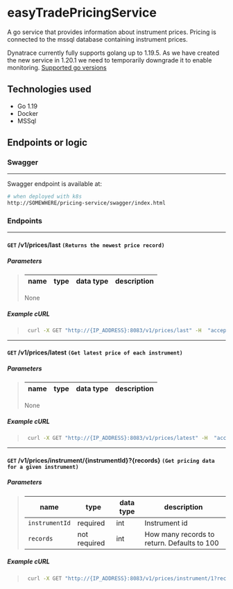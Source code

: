 # easyTradePricingService

A go service that provides information about instrument prices. Pricing is connected to the mssql database containing instrument prices.

Dynatrace currently fully supports golang up to 1.19.5. As we have created the new service in 1.20.1 we need to temporarily downgrade it to enable monitoring. [Supported go versions](https://www.dynatrace.com/support/help/technology-support/application-software/go/support/supported-go-versions)

## Technologies used

- Go 1.19
- Docker
- MSSql

## Endpoints or logic

### Swagger

---

Swagger endpoint is available at:

```bash
# when deployed with k8s
http://SOMEWHERE/pricing-service/swagger/index.html
```

### Endpoints

---

#### `GET` **/v1/prices/last** `(Returns the newest price record)`

##### Parameters

> | name | type | data type | description |
> | ---- | ---- | --------- | ----------- |
>
> None

##### Example cURL

> ```bash
>  curl -X GET "http://{IP_ADDRESS}:8083/v1/prices/last" -H  "accept: text/plain"
> ```

---

#### `GET` **/v1/prices/latest** `(Get latest price of each instrument)`

##### Parameters

> | name | type | data type | description |
> | ---- | ---- | --------- | ----------- |
>
> None

##### Example cURL

> ```bash
>  curl -X GET "http://{IP_ADDRESS}:8083/v1/prices/latest" -H  "accept: text/plain"
> ```

---

#### `GET` **/v1/prices/instrument/{instrumentId}?{records}** `(Get pricing data for a given instrument)`

##### Parameters

> | name           | type         | data type | description                                 |
> | -------------- | ------------ | --------- | ------------------------------------------- |
> | `instrumentId` | required     | int       | Instrument id                               |
> | `records`      | not required | int       | How many records to return. Defaults to 100 |

##### Example cURL

> ```bash
>  curl -X GET "http://{IP_ADDRESS}:8083/v1/prices/instrument/1?records=5" -H  "accept: text/plain"
> ```
